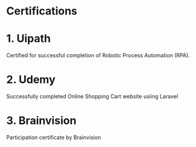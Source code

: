 <h1> Certifications</h1>

# 1. Uipath 
Certified for successful completion of Robotic Process Automation (RPA)</h4>.

# 2. Udemy 
Successfully completed Online Shopping Cart website usiing Laravel

# 3. Brainvision
Participation certificate by Brainvision
